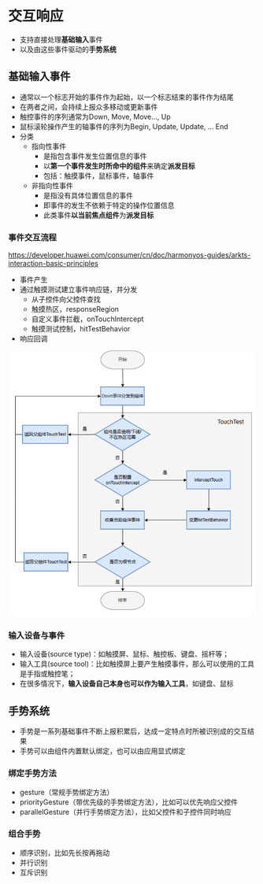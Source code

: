 # 交互响应
- 支持直接处理**基础输入**事件
- 以及由这些事件驱动的**手势系统**

## 基础输入事件
- 通常以一个标志开始的事件作为起始，以一个标志结束的事件作为结尾
- 在两者之间，会持续上报众多移动或更新事件
- 触控事件的序列通常为Down, Move, Move..., Up
- 鼠标滚轮操作产生的轴事件的序列为Begin, Update, Update, ... End
- 分类
    - 指向性事件
        - 是指包含事件发生位置信息的事件
        - 以**第一个事件发生时所命中的组件**来确定**派发目标**
        - 包括：触摸事件，鼠标事件，轴事件
    - 非指向性事件
        - 是指没有具体位置信息的事件
        - 即事件的发生不依赖于特定的操作位置信息
        - 此类事件**以当前焦点组件**为**派发目标**

### 事件交互流程
https://developer.huawei.com/consumer/cn/doc/harmonyos-guides/arkts-interaction-basic-principles
- 事件产生
- 通过触摸测试建立事件响应链，并分发
    - 从子控件向父控件查找
    - 触摸热区，responseRegion
    - 自定义事件拦截，onTouchIntercept
    - 触摸测试控制，hitTestBehavior
- 响应回调

![alt text](../photo/image-250810-16.png)

### 输入设备与事件
- 输入设备(source type)：如触摸屏、鼠标、触控板、键盘、摇杆等；
- 输入工具(source tool)：比如触摸屏上要产生触摸事件，那么可以使用的工具是手指或触控笔；
- 在很多情况下，**输入设备自己本身也可以作为输入工具**，如键盘、鼠标

## 手势系统
- 手势是一系列基础事件不断上报积累后，达成一定特点时所被识别成的交互结果
- 手势可以由组件内置默认绑定，也可以由应用显式绑定

### 绑定手势方法
- gesture（常规手势绑定方法）
- priorityGesture（带优先级的手势绑定方法），比如可以优先响应父控件
- parallelGesture（并行手势绑定方法），比如父控件和子控件同时响应

### 组合手势
- 顺序识别，比如先长按再拖动
- 并行识别
- 互斥识别